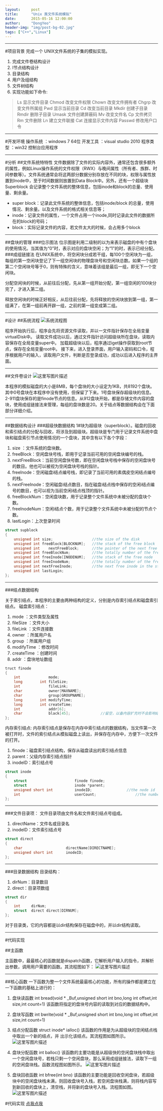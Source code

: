 ```yaml
---
layout:     post
title:      "Unix 类文件系统模拟"
date:       2015-05-16 12:00:00
author:     "DongYeo"
header-img: "img/post-bg-02.jpg"
tags: ["C++","Linux"]
---
```


---
#项目背景
完成一个 UNIX文件系统的子集的模拟实现。
1. 完成文件卷结构设计
2. I节点结构设计
3. 目录结构
4. 用户及组结构
5. 文件树结构
6. 实现功能如下命令:
>Ls				显示文件目录
Chmod			改变文件权限
Chown			改变文件拥有者
Chgrp			改变文件所属组
Pwd				显示当前目录
Cd				改变当前目录
Mkdir			创建子目录
Rmdir			删除子目录
Umask			文件创建屏蔽码
Mv				改变文件名
Cp				文件拷贝
Rm				文件删除
Ln           	建立文件联接
Cat				连接显示文件内容
Passwd			修改用户口令

---
#开发环境
操作系统	：windows 7 64位
开发工具	：visual studio 2010
程序类型	：win32 控制台应用程序

---
#分析
##文件系统特特性
文件数据除了文件的实际内容外，通常还包含很多额外的属性，例如Linux操作系统的文件权限（RWX）与晚间属性（所有者、族群、时间参数等）。文件系统通常会将这两部分数据分别存放在不同的块，权限与属性放置到Inode中，至于时间数据则放置到Data Block中。另外，还有一个超级块 Superblock 会记录整个文件系统的整体信息，包括inode和block的总量、使用量、剩余量。

- super block：记录此文件系统的整体信息，包括inode/block 的总量，使用情况、剩余量。以及文件系统的格式相关信息等；
- inode：记录文件的属性，一个文件占用一个inode,同时记录此文件的数据所在的block的号码；
- block：实际记录文件的内容，若文件太大的时候，会占用多个block

---
##盘块的管理
###位示图法
位示图是利用二级制的以为来表示磁盘的中有个盘块的使用情况。当其值为“0”时，表示对应的盘块空闲；为“1”的时，表示已经分配。
###成组链接法
在UNIX系统中，将空闲块分成若干组，每100个空闲块为一组，每组的第一空闲块登记了下一组空闲块的物理盘块号和空闲块总数。如果一个组的第二个空闲块号等于0，则有特殊的含义，意味着该组是最后一组，即无下一个空闲块。

分配空闲块的时候，从前往后分配，先从第一组开始分配，第一组空闲的100块分完了，才进入第二组。

释放空闲块的时候正好相反，从后往前分配，先将释放的空闲块放到第一组，第一组满了，在第一组前再开辟一组，之前的第一组变成第二组。

---
#设计
##系统流程
![系统流程图](http://img.blog.csdn.net/20150516224626333)

程序开始执行后，程序会先将资源文件读取，并以一文件指针保存在全局变量virtualDisk中。
读取文件成功以后，通过文件指针访问超级块所在盘块，读取内容保存在全局变量super中。
加载超级块以后，程序通过iget操作获取到root节点，保存在全局变量root中。
接下来，进入登录界面，用户输入密码和口令，程序根据用户的输入，读取用户文件，判断是否登录成功，成功以后进入程序的主界面。

---
##文件卷设计
![这里写图片描述](http://img.blog.csdn.net/20150516225008322)

本程序的模拟磁盘的大小是8MB，每个盘块的大小设定为1KB，共8192个盘块。其中0号盘块在本程序中没有使用，但保留了下来。1号盘块保存超级块的信息。2-911盘块保存的是finode节点的信息。从912盘块开始，都是存储文件内容的盘块，使用成组链接法来管理，每组的盘块数是20。关于结点等数据结构会在下面部分详细介绍。

---
##数据结构设计
###超级快数据结构
1#块为超级块（superblock）。磁盘的回收和索引结点的分配与回收，将涉及到超级块。超级块是专门用于记录文件系统中盘块和磁盘索引节点使用情况的一个盘块，其中含有以下各个字段：

1. size	：文件系统的盘块数。
2. freeBlock：空闲盘块号栈，即用于记录当前可用的空闲盘块编号的栈。
3. nextFreeBlock：当前空闲盘快号数，即在空闲盘块号栈中保存的空闲盘块号的数目。他也可以被视为空闲盘块号栈的指针。
4. freeInode：空闲磁盘i结点编号栈，即记录了当前可用的素偶皮空闲结点编号的栈。
5. nextFreeInode：空闲磁盘i结点数目，指在磁盘i结点栈中保存的空闲i结点编号的数目，也可以视为当前空闲i结点栈顶的指针。
6. freeBlockNum：空闲盘块数，用于记录整个文件系统中未被分配的盘块个数。
7. freeInodeNum：空闲i结点个数，用于记录整个文件系统中未被分配的节点个数。
8. lastLogin：上次登录时间

```c++
struct supblock
{
	unsigned int size;					//the size of the disk
	unsigned int freeBlock[BLOCKNUM];	//the stack of the free block
	unsigned int	nextFreeBlock;		//the pointer of the next free block in the stack
	unsigned int freeBlockNum;			//the totally number of the free block in the disk
	unsigned int freeInode[INODENUM];	//the stack of the free node
	unsigned int freeInodeNum;			//the totally number of the free inode in the disk
	unsigned int nextFreeInode;			//the next free inode in the stack
	unsigned int lastLogin;
};
```

---
###结点数据结构

关于索引结点，本程序的主要由两种结构的定义，分别是内存索引结点和磁盘索引结点。
磁盘索引结点：
1. mode		：文件类型及属性
2. fileSize		：文件大小
3. fileLink		：文件连接数
4. owner		：所属用户名
5. group		：所属用户组
6. modifyTime	：修改时间
7. createTime	：创建时间
8. addr		：盘块地址数组

```c++
truct finode
{
	int				mode;
	long		int	fileSize;
	int				fileLink;
	char			owner[MAXNAME];
	char			group[GROUPNAME];
	long		int	modifyTime;
	long		int	createTime;
	int				addr[6];
	char			black[45];				//留空，以备内容扩充时不会影响结构大小
};
```
内存索引结点:
内存索引结点是保存在内存中索引结点的数据结构，当文件第一次被打开时，文件的索引结点从模拟磁盘上读出，并保存在内存中，方便下一次文件的打开。
1. finode：磁盘索引结点结构，保存从磁盘读出的索引结点信息
2. parent：父级内存索引结点指针
3. inodeID：索引结点号

```c++
struct inode
{
	struct						finode finode;
	struct						inode *parent;
	unsigned short int		    inodeID;				//the node id
	int							userCount;					//the number of process using the inode
};
```

---

###文件目录项：
文件目录项由文件名和文件索引结点号组成。
1. directName：文件名或目录名
2. inodeID：文件索引结点号

```c++
struct direct
{
	char					directName[DIRECTNAME];
	unsigned short int	    inodeID;
};
```
---
###目录数据结构
目录结构：
1. dirNum：目录数目
2. direct：目录项数组

```c++
struct dir
{
	int		dirNum;
	struct	direct direct[DIRNUM];
};
```
对于目录类，它的内容都是以dir结构保存在磁盘中的，并以dir结构读取。

---

#代码实现

##主函数

主函数中，最最核心的函数就是dispatch函数，它解析用户输入的指令，并解析出参数，调用用户需要的函数。其流程图如下：
![这里写图片描述](http://img.blog.csdn.net/20150516234314015)

---
##核心函数
一下函数为整一个文件系统最最核心的功能，所有的操作都是建立在一下函数的基础上进行的：
1. 盘块读函数
			int bread(void * _Buf,unsigned short int bno,long int offset,int size,int count=1)
		该函数将指定的盘块号内容的读取到对应的数据结构中。

2. 盘块写函数
			int bwrite(void * _Buf,unsigned short int bno,long int offset,int size,int count=1)

3. 结点分配函数
			struct inode* ialloc()
		该函数的作用是为从超级块的空闲结点栈中取出一个新的结点，并	出示化该结点。其流程图如图所示。
![这里写图片描述](http://img.blog.csdn.net/20150516235211674)

4. 盘块分配函数
			int balloc()
该函数的主要功能是从超级快的空闲盘块栈中取出一个空闲盘块号，若栈只剩一个空闲盘块，那么采用成组链接法，读取下一组的空闲盘块栈。函数流程图如图所示。
![这里写图片描述](http://img.blog.csdn.net/20150516235233697)

5. 盘块回收函数
			int bfree(int bno)
该函数的主要功能是回收空闲盘块，若超级块中的空闲盘块栈未满，则回收盘块号入栈，若空闲盘块栈满，则将栈内容写到新回收的盘块上，清空栈，并将新的盘块号入栈。流程图如图。
![这里写图片描述](http://img.blog.csdn.net/20150516235258517)

#代码实现
[点我点我](https://github.com/linhuahua/FileSystem.git)
